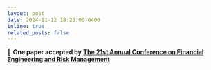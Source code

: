 ```yaml
---
layout: post
date: 2024-11-12 18:23:00-0400
inline: true
related_posts: false
---
```


:star2: **One paper accepted by** **[The 21st Annual Conference on Financial Engineering and Risk Management](https://conf.ichaos.com.cn/fserm2024/page/1)**
